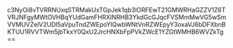 c3NyOi8vTVRRNUxqSTRMakUxTGpJek1qb3lORFEwT21GMWRHaGZZV1Z6TVRJNFgyMWtOVHBqYUdGamFHRXlNRHB3YkdGcGJqcFVSMmMwVG5wSmVVMUVZelV2UDI5aVpuTndZWEpoYlQwbWNtVnRZWEpyY3oxaVJ6bDFXbnBKTUU1RVVTWm5jbTkxY0QxU2JrcHNXbFpPVkZWcE1YZGtWMHB6WVZkTg==
